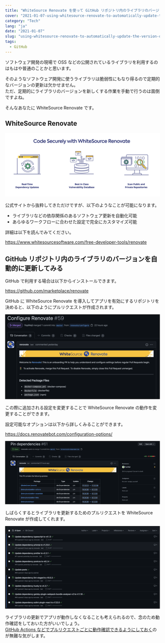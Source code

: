 ```yaml
---
title: "WhiteSource Renovate を使って GitHub リポジトリ内のライブラリのバージョンを自動的に更新する"
cover: "2021-01-07-using-whitesource-renovate-to-automatically-update-the-version-of-a-library-in-a-github-repository/header.png"
category: "Tech"
lang: "ja"
date: "2021-01-07"
slug: "using-whitesource-renovate-to-automatically-update-the-version-of-a-library-in-a-github-repository"
tags:
  - GitHub
---
```


ソフトウェア開発の現場で OSS などの公開されているライブラリを利用するのはもはや普通のことかと思います。

そのようなソフトウェア開発に使うライブラリは脆弱性にもなり得るので定期的なバージョンの更新は欠かせません。  
ただ、定期的にライブラリのバージョンを新しくする作業を手動で行うのは面倒ですよね。

そんなあなたに WhiteSource Renovate です。

## WhiteSource Renovate

![WhiteSource Renovate](WhiteSource_Renovate.png)

公式サイトから抜粋してきただけですが、以下のようなことが可能になります。

- ライブラリなどの依存関係のあるソフトウェア更新を自動化可能
- あらゆるワークフローに合わせた設定で完全にカスタマイズ可能

詳細は以下を読んでみてください。

https://www.whitesourcesoftware.com/free-developer-tools/renovate

## GitHub リポジトリ内のライブラリのバージョンを自動的に更新してみる

GitHub で利用する場合は以下からインストールできます。

https://github.com/marketplace/renovate

GitHub に WhiteSource Renovate を導入してアプリを有効にするリポジトリを決めると、以下のようにプルリクエストが作成されます。

![Configure Renovate](Configure_Renovate.png)

この際に追加される設定を変更することで WhiteSource Renovate の動作を変更することができます。

設定可能なオプションは以下から詳しくみることができます。

https://docs.renovatebot.com/configuration-options/

![Pin dependecies](Pin_dependecies.png)

しばらくするとライブラリを更新するためのプルリクエストを WhiteSource Renovate が作成してくれます。

![bot make PR](renovate_bot_make_PR.png)

ライブラリの更新でアプリが動作しなくなることも考えられるので、念のため動作確認をしておいた方がいいでしょう。  
[GitHub Actions などでプルリクエストごとに動作確認できるようにしておく](/use-github-actions-to-check-build-is-passed-for-each-pr)のが無難な気がします。
